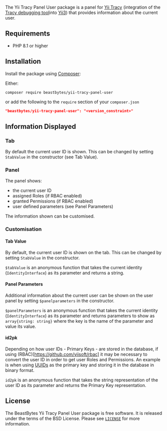 The Yii Tracy Panel User package is a panel for [Yii Tracy](https://github.com/beastbytes/yii-tracy)
(integration of the [Tracy debugging tool](https://tracy.nette.org/)into [Yii3](https://www.yiiframework.com/))
that provides information about the current user.

## Requirements
- PHP 8.1 or higher

## Installation
Install the package using [Composer](https://getcomposer.org):

Either:
```shell
composer require beastbytes/yii-tracy-panel-user
```
or add the following to the `require` section of your `composer.json`
```json
"beastbytes/yii-tracy-panel-user": "<version_constraint>"
```

## Information Displayed
### Tab
By default the current user ID is shown. This can be changed by setting `StabValue` in the constructor (see Tab Value).

### Panel
The panel shows:
* the current user ID
* assigned Roles (if RBAC enabled)
* granted Permissions (if RBAC enabled)
* user defined parameters (see Panel Parameters)

The information shown can be customised.
### Customisation
#### Tab Value
By default, the current user ID is shown on the tab. This can be changed by setting `StabValue` in the constructor.

`$tabValue` is an anonymous function that takes the current identity (`IdentityInterface`) as its parameter
and returns a string.

#### Panel Parameters
Additional information about the current user can be shown on the user panel by setting `$panelparameters`
in the constructor.

`$panelParameters` is an anonymous function that takes the current identity (`IdentityInterface`) as its parameter
and returns parameters to show as `array{string: string}` 
where the key is the name of the parameter and value its value.

#### id2pk
Depending on how user IDs - Primary Keys - are stored in the database,
if using (RBAC)[https://github.com/yiisoft/rbac] it may be necessary to convert the user ID
in order to get user Roles and Permissions.
An example is when using [UUIDs](https://en.wikipedia.org/wiki/Universally_unique_identifier) as the primary key
and storing it in the database in binary format.

`id2pk` is an anonymous function that takes the string representation of the user ID as its parameter
and returns the Primary Key representation.

## License
The BeastBytes Yii Tracy Panel User package is free software. It is released under the terms of the BSD License.
Please see [`LICENSE`](./LICENSE.md) for more information.
